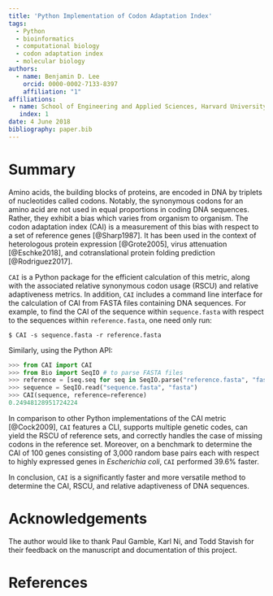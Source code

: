 ```yaml
---
title: 'Python Implementation of Codon Adaptation Index'
tags:
  - Python
  - bioinformatics
  - computational biology
  - codon adaptation index
  - molecular biology
authors:
  - name: Benjamin D. Lee
    orcid: 0000-0002-7133-8397
    affiliation: "1"
affiliations:
 - name: School of Engineering and Applied Sciences, Harvard University
   index: 1
date: 4 June 2018
bibliography: paper.bib
---
```


# Summary

Amino acids, the building blocks of proteins, are encoded in DNA by triplets of
nucleotides called codons. Notably, the synonymous codons for an amino acid are
not used in equal proportions in coding DNA sequences. Rather, they exhibit a
bias which varies from organism to organism. The codon adaptation index (CAI) is
a measurement of this bias with respect to a set of reference genes [@Sharp1987]. It has been used in the context of heterologous protein expression
[@Grote2005], virus attenuation [@Eschke2018], and cotranslational protein
folding prediction [@Rodriguez2017].

`CAI` is a Python package for the efficient calculation of this metric, along
with the associated relative synonymous codon usage (RSCU) and relative
adaptiveness metrics. In addition, `CAI` includes a command line interface for
the calculation of CAI from FASTA files containing DNA sequences. For example,
to find the CAI of the sequence within `sequence.fasta` with respect to the
sequences within `reference.fasta`, one need only run:

```shell
$ CAI -s sequence.fasta -r reference.fasta
```

Similarly, using the Python API:

```python
>>> from CAI import CAI
>>> from Bio import SeqIO # to parse FASTA files
>>> reference = [seq.seq for seq in SeqIO.parse("reference.fasta", "fasta")]
>>> sequence = SeqIO.read("sequence.fasta", "fasta")
>>> CAI(sequence, reference=reference)
0.24948128951724224
```

In comparison to other Python implementations of the CAI metric [@Cock2009],
`CAI` features a CLI, supports multiple genetic codes, can yield the RSCU of
reference sets, and correctly handles the case of missing codons in the
reference set. Moreover, on a benchmark to determine the CAI of 100 genes
consisting of 3,000 random base pairs each with respect to highly expressed
genes in _Escherichia coli_, `CAI` performed 39.6% faster.

In conclusion, `CAI` is a significantly faster and more versatile method to
determine the CAI, RSCU, and relative adaptiveness of DNA sequences.



# Acknowledgements

The author would like to thank Paul Gamble, Karl Ni, and Todd Stavish for their
feedback on the manuscript and documentation of this project.

# References
